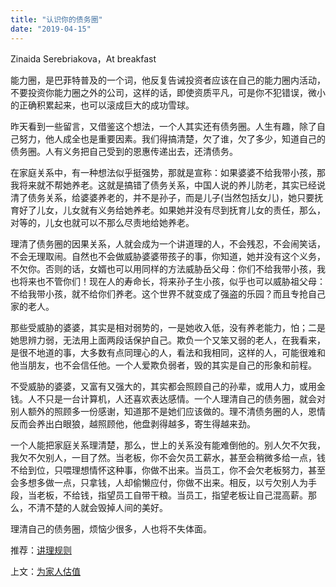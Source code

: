 ```yaml
---
title: "认识你的债务圈"
date: "2019-04-15"
---
```


Zinaida Serebriakova，At breakfast

  

能力圈，是巴菲特普及的一个词，他反复告诫投资者应该在自己的能力圈内活动，不要投资你能力圈之外的公司，这样的话，即使资质平凡，可是你不犯错误，微小的正确积累起来，也可以滚成巨大的成功雪球。

昨天看到一些留言，又借鉴这个想法，一个人其实还有债务圈。人生有趣，除了自己努力，他人成全也是重要因素。我们得搞清楚，欠了谁，欠了多少，知道自己的债务圈。人有义务把自己受到的恩惠传递出去，还清债务。

在家庭关系中，有一种想法似乎挺强势，那就是宣称：如果婆婆不给我带小孩，那我将来就不帮她养老。这就是搞错了债务关系，中国人说的养儿防老，其实已经说清了债务关系，给婆婆养老的，并不是孙子，而是儿子(当然包括女儿)，她只要抚育好了儿女，儿女就有义务给她养老。如果她并没有尽到抚育儿女的责任，那么，对等的，儿女也就可以不那么尽责地给她养老。

理清了债务圈的因果关系，人就会成为一个讲道理的人，不会残忍，不会闹笑话，不会无理取闹。自然也不会做威胁婆婆带孩子的事，你知道，她并没有这个义务，不欠你。否则的话，女婿也可以用同样的方法威胁岳父母：你们不给我带小孩，我也将来也不管你们！现在人的寿命长，将来孙子生小孩，似乎也可以威胁祖父母：不给我带小孩，就不给你们养老。这个世界不就变成了强盗的乐园？而且专抢自己家的老人。

那些受威胁的婆婆，其实是相对弱势的，一是她收入低，没有养老能力，怕；二是她思辨力弱，无法用上面两段话保护自己。欺负一个又笨又弱的老人，在我看来，是很不地道的事，大多数有点同理心的人，看法和我相同，这样的人，可能很难和他当朋友，也不会信任他。一个人爱欺负弱者，毁的其实是自己的形象和前程。

不受威胁的婆婆，又富有又强大的，其实都会照顾自己的孙辈，或用人力，或用金钱。人不只是一台计算机，人还喜欢表达感情。一个人理清自己的债务圈，就会对别人额外的照顾多一份感谢，知道那不是她们应该做的。理不清债务圈的人，恩情反而会养出白眼狼，越照顾他，他盘剥得越多，寄生得越来劲。

一个人能把家庭关系理清楚，那么，世上的关系没有能难倒他的。别人欠不欠我，我欠不欠别人，一目了然。当老板，你不会欠员工薪水，甚至会稍微多给一点，钱不给到位，只喂理想情怀这种事，你做不出来。当员工，你不会欠老板努力，甚至会多想多做一点，只拿钱，人却偷懒应付，你做不出来。相反，以亏欠别人为手段，当老板，不给钱，指望员工自带干粮。当员工，指望老板让自己混高薪。那么，不清不楚的人就会毁掉人间的美好。

理清自己的债务圈，烦恼少很多，人也将不失体面。

  

推荐：[讲理规则](http://mp.weixin.qq.com/s?__biz=MjM5NDU0Mjk2MQ==&mid=2651628016&idx=1&sn=f9cc3d346e19c2497cdb9a5d79bd9e42&chksm=bd7e25ee8a09acf849429a3bb13361ef1e377a0fa67fa5bb918213ea9fdcf247538cf578756c&scene=21#wechat_redirect)  

上文：[为家人估值](http://mp.weixin.qq.com/s?__biz=MjM5NDU0Mjk2MQ==&mid=2651633197&idx=1&sn=e2a16244ee9b26b901e64894ca883b92&chksm=bd7e32338a09bb2541431ad82122826baa67e102b4352e28127c51eea8cd66696450b1b444d3&scene=21#wechat_redirect)
